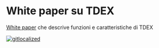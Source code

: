 # White paper su TDEX

[White paper](https://github.com/TDex-network/whitepaper/blob/main/TDEXWP_V1.md) che descrive funzioni e caratteristiche di TDEX


[![gitlocalized ](https://gitlocalize.com/repo/5529/it/badge.svg)](https://gitlocalize.com/repo/5529/it?utm_source=badge)
